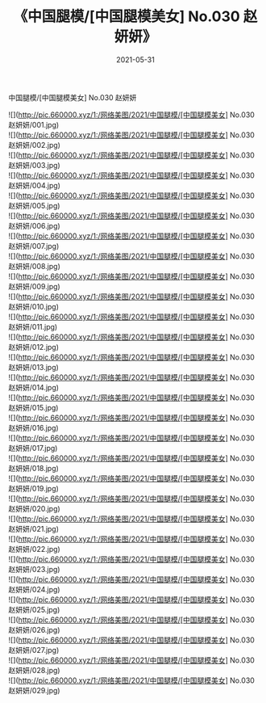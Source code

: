 ﻿---
layout: post
title:  《中国腿模/[中国腿模美女] No.030 赵妍妍》
date:   2021-05-31
img: http://pic.660000.xyz/1:/网络美图/2021/中国腿模/[中国腿模美女] No.030 赵妍妍/000.jpg
categories: [美女, 清纯, 唯美]
---

中国腿模/[中国腿模美女] No.030 赵妍妍

 ![](http://pic.660000.xyz/1:/网络美图/2021/中国腿模/[中国腿模美女] No.030 赵妍妍/001.jpg) <br>![](http://pic.660000.xyz/1:/网络美图/2021/中国腿模/[中国腿模美女] No.030 赵妍妍/002.jpg) <br>![](http://pic.660000.xyz/1:/网络美图/2021/中国腿模/[中国腿模美女] No.030 赵妍妍/003.jpg) <br>![](http://pic.660000.xyz/1:/网络美图/2021/中国腿模/[中国腿模美女] No.030 赵妍妍/004.jpg) <br>![](http://pic.660000.xyz/1:/网络美图/2021/中国腿模/[中国腿模美女] No.030 赵妍妍/005.jpg) <br>![](http://pic.660000.xyz/1:/网络美图/2021/中国腿模/[中国腿模美女] No.030 赵妍妍/006.jpg) <br>![](http://pic.660000.xyz/1:/网络美图/2021/中国腿模/[中国腿模美女] No.030 赵妍妍/007.jpg) <br>![](http://pic.660000.xyz/1:/网络美图/2021/中国腿模/[中国腿模美女] No.030 赵妍妍/008.jpg) <br>![](http://pic.660000.xyz/1:/网络美图/2021/中国腿模/[中国腿模美女] No.030 赵妍妍/009.jpg) <br>![](http://pic.660000.xyz/1:/网络美图/2021/中国腿模/[中国腿模美女] No.030 赵妍妍/010.jpg) <br>![](http://pic.660000.xyz/1:/网络美图/2021/中国腿模/[中国腿模美女] No.030 赵妍妍/011.jpg) <br>![](http://pic.660000.xyz/1:/网络美图/2021/中国腿模/[中国腿模美女] No.030 赵妍妍/012.jpg) <br>![](http://pic.660000.xyz/1:/网络美图/2021/中国腿模/[中国腿模美女] No.030 赵妍妍/013.jpg) <br>![](http://pic.660000.xyz/1:/网络美图/2021/中国腿模/[中国腿模美女] No.030 赵妍妍/014.jpg) <br>![](http://pic.660000.xyz/1:/网络美图/2021/中国腿模/[中国腿模美女] No.030 赵妍妍/015.jpg) <br>![](http://pic.660000.xyz/1:/网络美图/2021/中国腿模/[中国腿模美女] No.030 赵妍妍/016.jpg) <br>![](http://pic.660000.xyz/1:/网络美图/2021/中国腿模/[中国腿模美女] No.030 赵妍妍/017.jpg) <br>![](http://pic.660000.xyz/1:/网络美图/2021/中国腿模/[中国腿模美女] No.030 赵妍妍/018.jpg) <br>![](http://pic.660000.xyz/1:/网络美图/2021/中国腿模/[中国腿模美女] No.030 赵妍妍/019.jpg) <br>![](http://pic.660000.xyz/1:/网络美图/2021/中国腿模/[中国腿模美女] No.030 赵妍妍/020.jpg) <br>![](http://pic.660000.xyz/1:/网络美图/2021/中国腿模/[中国腿模美女] No.030 赵妍妍/021.jpg) <br>![](http://pic.660000.xyz/1:/网络美图/2021/中国腿模/[中国腿模美女] No.030 赵妍妍/022.jpg) <br>![](http://pic.660000.xyz/1:/网络美图/2021/中国腿模/[中国腿模美女] No.030 赵妍妍/023.jpg) <br>![](http://pic.660000.xyz/1:/网络美图/2021/中国腿模/[中国腿模美女] No.030 赵妍妍/024.jpg) <br>![](http://pic.660000.xyz/1:/网络美图/2021/中国腿模/[中国腿模美女] No.030 赵妍妍/025.jpg) <br>![](http://pic.660000.xyz/1:/网络美图/2021/中国腿模/[中国腿模美女] No.030 赵妍妍/026.jpg) <br>![](http://pic.660000.xyz/1:/网络美图/2021/中国腿模/[中国腿模美女] No.030 赵妍妍/027.jpg) <br>![](http://pic.660000.xyz/1:/网络美图/2021/中国腿模/[中国腿模美女] No.030 赵妍妍/028.jpg) <br>![](http://pic.660000.xyz/1:/网络美图/2021/中国腿模/[中国腿模美女] No.030 赵妍妍/029.jpg) <br>